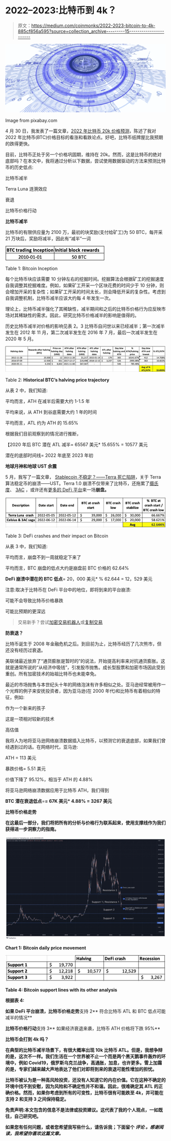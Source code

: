 # 2022–2023:比特币到 4k？

> 原文：<https://medium.com/coinmonks/2022-2023-bitcoin-to-4k-885cf856a595?source=collection_archive---------15----------------------->

![](img/8f338c73176f0dc1da0269306ff11d4c.png)

Image from pixabay.com

4 月 30 日，我发表了一篇文章，[2022 年比特币 20k 价格预测](/coinmonks/20k-price-prediction-for-bitcoin-in-2022-fa7093832c4c)，陈述了我对 2022 年比特币(BTC)价格目标的看涨和看跌论点。好吧，比特币纸牌屋比我预期的跌得更快。

目前，比特币正处于另一个价格巩固期，维持在 20k。然而，这是比特币的绝对底部吗？在本文中，我将通过分析以下数据，尝试使用数据驱动的方法来预测比特币的历史低点:

比特币减半

Terra Luna 涟漪效应

衰退

比特币价格行动

**比特币减半**

比特币的有限供应量为 2100 万，最初的块奖励(支付给矿工)为 50 BTC，每开采 21 万块后，奖励将减半，因此有“减半”一词

![](img/666b188a7672a3d6dcc6bbedb871c28a.png)

Table 1: Bitcoin Inception

每个比特币块应该需要 10 分钟左右的挖掘时间。挖掘算法会根据矿工的挖掘速度自我调整其挖掘难度。例如，如果矿工开采一个区块花费的时间少于 10 分钟，则会增加开采的复杂性；如果矿工开采的时间太长，则会降低开采的复杂性。考虑到自我调整机制，比特币减半应该大约每 4 年发生一次。

理论上，比特币减半强化了其稀缺性，减半期间和之后的比特币价格行为应反映市场对其稀缺性的需求。因此，研究比特币价格减半的影响是值得的。

历史比特币减半对价格的影响见表 2。3 比特币自问世以来已经减半；第一次减半发生在 2012 年 11 月，第二次减半发生在 2016 年 7 月，最后一次减半发生在 2020 年 5 月。

![](img/dc6abe05197815c77d6c6405c4d6eff8.png)

Table 2: **Historical BTC’s halving price trajectory**

从表 2 中，我们知道:

平均而言，ATH 在减半后需要大约 1-1.5 年

平均来说，从 ATH 到谷底需要大约 1 年的时间

平均而言，ATL 约为 ATH 的 15.65%

根据我们目前观察到的情况进行推断，

【2020 年后 BTC 潜在 ATL 减半= 65567 美元* 15.655% = 10577 美元

潜在的底部时间线= 2022 年底至 2023 年初

**地球月神和地球 UST 余震**

5 月，我写了一篇文章， [Stablecoin 不稳定？——Terra 死亡陷阱](/coinmonks/stablecoin-unstable-terra-death-trap-969782654835)，关于 Terra 算法稳定币的崩溃——UST。Terra 1.0 崩溃不仅带来了比特币，还拖累了[摄氏度](https://www.cnbc.com/2022/06/20/celsius-asks-users-for-more-time-to-fix-issues-after-withdrawal-freeze.html)、 [3AC](https://www.cnbc.com/2022/06/27/three-arrows-capital-crypto-hedge-fund-defaults-on-voyager-loan.html) ，或许还有[更多的 DeFi 平台](https://www.coindesk.com/business/2022/06/25/morgan-creek-is-trying-to-counter-ftxs-blockfi-bailout-leaked-call-shows/)来一场**崩盘。**

![](img/904724113af7247681d519926542c3dd.png)

Table 3: DeFi crashes and their impact on Bitcoin

从表 3 中，我们知道:

平均而言，崩盘不到一周就稳定下来了

平均而言，BTC 崩盘的低点大约是崩盘前 BTC 价格的 62.64%

**DeFi 崩溃中潜在的 BTC 低点**= 20，000 美元* % 62.644 = 12，529 美元

注意:取决于比特币在 DeFi 平台中的地位，即将到来的平台崩溃:

可能不会导致比特币价格暴跌

可能比预期的更深远

> 交易新手？尝试[加密交易机器人](/coinmonks/crypto-trading-bot-c2ffce8acb2a)或[复制交易](/coinmonks/top-10-crypto-copy-trading-platforms-for-beginners-d0c37c7d698c)

**防衰退？**

比特币诞生于 2008 年金融危机之后。到目前为止，比特币经历了几次熊市，但还没有经历过衰退。

美联储最近放弃了“通货膨胀是暂时的”的说法，开始提高利率来对抗通货膨胀。这就是通常所说的“从经济中吸钱”，引发股市抛售。成长型股票和加密市场因此受到重创。所有加密技术的始祖比特币也未能幸免。

最近的市场抛售与本世纪头十年的网络泡沫有许多相似之处。亚马逊经常被用作一个光辉的例子来安抚投资者，因为亚马逊(在 2000 年代)和比特币有着相似的特征，例如:

作为一个新来的孩子

这是一项相对较新的技术

高估值

我将人为地将亚马逊网络崩溃数据插入比特币，以预测它的衰退底部，如果我们曾经遇到过的话。在网络时代，亚马逊:

ATH = 113 美元

暴跌价格= 5.51 美元

价值下降了 95.12%，相当于 ATH 的 4.88%

将亚马逊网络崩溃数据应用于比特币 ATH，我们得到

**BTC 潜在衰退低点**=**= 67K 美元* 4.88% = 3267 美元**

****比特币价格走势****

**在这最后一部分，我们将把所有的分析与价格行为联系起来，使用支撑线作为我们获得进一步洞察力的指南。**

**![](img/8bb6834855ee2b569418fd9a00e43162.png)**

**Chart 1: Bitcoin daily price movement**

**![](img/87d4fe9f2edf956a64f2d138bf90a88d.png)**

**Table 4: Bitcoin support lines with its other analysis**

**根据表 4:**

**如果 DeFi 平台崩溃，比特币价格走势**支持 2** 符合比特币 ATL 和 BTC 低点可能减半的情况**

**比特币价格行动**支持 3** 如果经济衰退来袭，比特币 ATH 价格将下跌 95%**

****比特币会打到 4k 吗？****

**在典型的比特币减半场景下，有很大概率出现 10k 比特币 ATL。但是，我想争辩的是，这次不一样。我们生活在一个世界被不止一个而是两个黑天鹅事件轰炸的环境中，例如 Covid19，俄罗斯乌克兰战争，高通胀，加息，也许更多。雪上加霜的是，专家们越来越大声地表达了他们对即将到来的衰退可能性增加的担忧。**

**比特币被认为是一种高风险投资，还没有人知道它的内在价值。它在这种不确定的环境中找不到安慰，因为风险和不确定性并不和谐。因此，很难确定其 ATL 的正确价格。然而，如果你考虑到所有的可变性，比特币很有可能跌至 4k，并可能在支持 2 和支持 3 之间保持稳定。**

****免责声明:本文包含的信息不是法律或投资建议。这代表了我的个人观点，一如既往，自己研究吧。****

**如果您有任何问题，或者您希望我写些什么，请告诉我；下面留个 ***评论*** *。感谢阅读，我希望你喜欢这篇文章。***